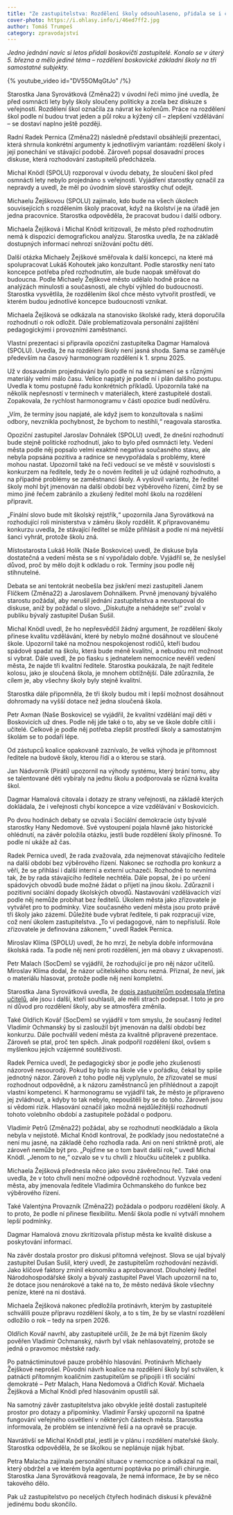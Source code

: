 ```yaml
---
title: "Ze zastupitelstva: Rozdělení školy odsouhlaseno, přidala se i část opozice"
cover-photo: https://i.ohlasy.info/i/46ed7ff2.jpg
author: Tomáš Trumpeš
category: zpravodajství
---
```


_Jedno jednání navíc si letos přidali boskovičtí zastupitelé. Konalo se v úterý 5. března a mělo jediné téma – rozdělení boskovické základní školy na tři samostatné subjekty._

{% youtube_video id="DV55OMqGtJo" /%}

Starostka Jana Syrovátková (Změna22) v úvodní řeči mimo jiné uvedla, že před osmnácti lety byly školy sloučeny politicky a zcela bez diskuze s veřejností. Rozdělení škol označila za návrat ke kořenům. Práce na rozdělení škol podle ní budou trvat jeden a půl roku a kýžený cíl – zlepšení vzdělávání – se dostaví naplno ještě později.

Radní Radek Pernica (Změna22) následně představil obsáhlejší prezentaci, která shrnula konkrétní argumenty k jednotlivým variantám: rozdělení školy i její ponechání ve stávající podobě. Zároveň popsal dosavadní proces diskuse, která rozhodování zastupitelů předcházela.

Michal Knödl (SPOLU) rozporoval v úvodu debaty, že sloučení škol před osmnácti lety nebylo projednáno s veřejností. Vyjádření starostky označil za nepravdy a uvedl, že měl po úvodním slově starostky chuť odejít.

Michaelu Žejškovou (SPOLU) zajímalo, kdo bude na všech úkolech souvisejících s rozdělením školy pracovat, když na školství je na úřadě jen jedna pracovnice. Starostka odpověděla, že pracovat budou i další odbory.

Michaela Žejšková i Michal Knödl kritizovali, že město před rozhodnutím nemá k dispozici demografickou analýzu. Starostka uvedla, že na základě dostupných informací nehrozí snižování počtu dětí.

Další otázka Michaely Žejškové směřovala k další koncepci, na které má spolupracovat Lukáš Kohoutek jako konzultant. Podle starostky není tato koncepce potřeba před rozhodnutím, ale bude naopak směřovat do budoucna. Podle Michaely Žejškové město udělalo hodně práce na analýzách minulosti a současnosti, ale chybí výhled do budoucnosti. Starostka vysvětlila, že rozdělením škol chce město vytvořit prostředí, ve kterém budou jednotlivé koncepce budoucnosti vznikat.

Michaela Žejšková se odkázala na stanovisko školské rady, která doporučila rozhodnutí o rok odložit. Dále problematizovala personální zajištění pedagogickými i provozními zaměstnanci.

Vlastní prezentaci si připravila opoziční zastupitelka Dagmar Hamalová (SPOLU). Uvedla, že na rozdělení školy není jasná shoda. Sama se zaměřuje především na časový harmonogram rozdělení k 1. srpnu 2025.

Už v dosavadním projednávání bylo podle ní na seznámení se s různými materiály velmi málo času. Velice napjatý je podle ní i plán dalšího postupu. Uvedla k tomu postupně řadu konkrétních příkladů. Upozornila také na několik nepřesností v termínech v materiálech, které zastupitelé dostali. Zopakovala, že rychlost harmonogramu v části opozice budí nedůvěru.

„Vím, že termíny jsou napjaté, ale když jsem to konzultovala s našimi odbory, nevznikla pochybnost, že bychom to nestihli,“ reagovala starostka.

Opoziční zastupitel Jaroslav Dohnálek (SPOLU) uvedl, že dnešní rozhodnutí bude stejně politické rozhodnutí, jako to bylo před osmnácti lety. Vedení města podle něj popsalo velmi exaktně negativa současného stavu, ale nebyla popsána pozitiva a radnice se nevypořádala s problémy, které mohou nastat. Upozornil také na řeči vedoucí se ve městě v souvislosti s konkurzem na ředitele, tedy že o novém řediteli je už údajně rozhodnuto, a na případné problémy se zaměstnanci školy. A vyslovil variantu, že ředitel školy mohl být jmenován na další období bez výběrového řízení, čímž by se mimo jiné řečem zabránilo a zkušený ředitel mohl školu na rozdělení připravit.

„Finální slovo bude mít školský rejstřík,“ upozornila Jana Syrovátková na rozhodující roli ministerstva v záměru školy rozdělit. K připravovanému konkurzu uvedla, že stávající ředitel se může přihlásit a podle ní má největší šanci vyhrát, protože školu zná.

Místostarosta Lukáš Holík (Naše Boskovice) uvedl, že diskuse byla dostatečná a vedení města se s ní vypořádalo dobře. Vyjádřil se, že neslyšel důvod, proč by mělo dojít k odkladu o rok. Termíny jsou podle něj stihnutelné.

Debata se ani tentokrát neobešla bez jiskření mezi zastupiteli Janem Flíčkem (Změna22) a Jaroslavem Dohnálkem. Prvně jmenovaný bývalého starostu požádal, aby nerušil jednání zastupitelstva a nevstupoval do diskuse, aniž by požádal o slovo. „Diskutujte a nehádejte se!“ zvolal v publiku bývalý zastupitel Dušan Sušil.

Michal Knödl uvedl, že ho nepřesvědčil žádný argument, že rozdělení školy přinese kvalitu vzdělávání, které by nebylo možné dosáhnout ve sloučené škole. Upozornil také na možnou nespokojenost rodičů, kteří budou spádově spadat na školu, která bude méně kvalitní, a nebudou mít možnost si vybrat. Dále uvedl, že po fiasku s jednatelem nemocnice nevěří vedení města, že najde tři kvalitní ředitele. Starostka poukázala, že najít ředitele kolosu, jako je sloučená škola, je mnohem obtížnější. Dále zdůraznila, že cílem je, aby všechny školy byly stejně kvalitní.

Starostka dále připomněla, že tři školy budou mít i lepší možnost dosáhnout dohromady na vyšší dotace než jedna sloučená škola.

Petr Axman (Naše Boskovice) se vyjádřil, že kvalitní vzdělání mají děti v Boskovicích už dnes. Podle něj jde také o to, aby se ve škole dobře cítili i učitelé. Celkově je podle něj potřeba zlepšit prostředí školy a samostatným školám se to podaří lépe.

Od zástupců koalice opakovaně zaznívalo, že velká výhoda je přítomnost ředitele na budově školy, kterou řídí a o kterou se stará.

Jan Nádvorník (Piráti) upozornil na výhody systému, který brání tomu, aby se talentované děti vybíraly na jednu školu a podporovala se různá kvalita škol.

Dagmar Hamalová citovala i dotazy ze strany veřejnosti, na základě kterých dokládala, že i veřejnosti chybí koncepce a vize vzdělávání v Boskovicích.

Po dvou hodinách debaty se ozvala i Sociální demokracie ústy bývalé starostky Hany Nedomové. Své vystoupení pojala hlavně jako historické ohlédnutí, na závěr položila otázku, jestli bude rozdělení školy přínosné. To podle ní ukáže až čas.

Radek Pernica uvedl, že rada zvažovala, zda nejmenovat stávajícího ředitele na další období bez výběrového řízení. Nakonec se rozhodla pro konkurz a věří, že se přihlásí i další interní a externí uchazeči. Rozhodně to nevnímá tak, že by rada stávajícího ředitele nechtěla. Dále popsal, že i po určení spádových obvodů bude možné žádat o přijetí na jinou školu. Zdůraznil i pozitivní sociální dopady školských obvodů. Nastavování vzdělávacích vizí podle něj nemůže probíhat bez ředitelů. Úkolem města jako zřizovatele je vytvářet pro to podmínky. Vize současného vedení města jsou proto právě tři školy jako zázemí. Důležité bude vybrat ředitele, ti pak rozpracují vize, což není úkolem zastupitelstva. „To ví pedagogové, nám to nepřísluší. Role zřizovatele je definována zákonem,“ uvedl Radek Pernica.

Miroslav Klíma (SPOLU) uvedl, že ho mrzí, že nebyla dobře informována školská rada. Ta podle něj není proti rozdělení, jen má obavy z ukvapenosti.

Petr Malach (SocDem) se vyjádřil, že rozhodující je pro něj názor učitelů. Miroslav Klíma dodal, že názor učitelského sboru nezná. Přiznal, že neví, jak o materiálu hlasovat, protože podle něj není kompletní.

Starostka Jana Syrovátková uvedla, že [dopis zastupitelům podepsala třetina učitelů](https://ohlasy.info/clanky/2024/02/rozdeleni-zs.html), ale jsou i další, kteří souhlasili, ale měli strach podepsat. I toto je pro ni důvod pro rozdělení školy, aby se atmosféra změnila.

Také Oldřich Kovář (SocDem) se vyjádřil v tom smyslu, že současný ředitel Vladimír Ochmanský by si zasloužil být jmenován na další období bez konkurzu. Dále pochválil vedení města za kvalitně připravené prezentace. Zároveň se ptal, proč ten spěch. Jinak podpořil rozdělení škol, ovšem s myšlenkou jejich vzájemné soutěživosti.

Radek Pernica uvedl, že pedagogický sbor je podle jeho zkušenosti názorově nesourodý. Pokud by bylo na škole vše v pořádku, čekal by spíše jednotný názor. Zároveň z toho podle něj vyplynulo, že zřizovatel se musí rozhodnout odpovědně, a k názoru zaměstnanců jen přihlédnout a zapojit vlastní kompetenci. K harmonogramu se vyjádřil tak, že město je připraveno jej zvládnout, a kdyby to tak nebylo, nepouštěli by se do toho. Zároveň jsou si vědomi rizik. Hlasování označil jako možná nejdůležitější rozhodnutí tohoto volebního období a zastupitele požádal o podporu.

Vladimír Petrů (Změna22) požádal, aby se rozhodnutí neodkládalo a škola nebyla v nejistotě. Michal Knödl kontroval, že podklady jsou nedostatečné a není mu jasné, na základě čeho rozhodla rada. Ani on není striktně proti, ale zároveň nemůže být pro. „Pojďme se o tom bavit další rok,“ uvedl Michal Knödl. „Jenom to ne,“ ozvalo se v tu chvíli z hloučku učitelek z publika.

Michaela Žejšková přednesla něco jako svou závěrečnou řeč. Také ona uvedla, že v toto chvíli není možné odpovědně rozhodnout. Vyzvala vedení města, aby jmenovala ředitele Vladimíra Ochmanského do funkce bez výběrového řízení.

Také Valentýna Provazník (Změna22) požádala o podporu rozdělení školy. A to proto, že podle ní přinese flexibilitu. Menší škola podle ní vytváří mnohem lepší podmínky.

Dagmar Hamalová znovu zkritizovala přístup města ke kvalitě diskuse a poskytování informací.

Na závěr dostala prostor pro diskusi přítomná veřejnost. Slova se ujal bývalý zastupitel Dušan Sušil, který uvedl, že zastupitelům rozhodování nezávidí. Jako klíčové faktory zmínil ekonomiku a aprobovanost. Dlouholetý ředitel Národohospodářské školy a bývalý zastupitel Pavel Vlach upozornil na to, že dotace jsou nenárokové a také na to, že město nedává škole všechny peníze, které na ni dostává.

Michaela Žejšková nakonec předložila protinávrh, kterým by zastupitelé schválili pouze přípravu rozdělení školy, a to s tím, že by se vlastní rozdělení odložilo o rok – tedy na srpen 2026.

Oldřich Kovář navrhl, aby zastupitelé určili, že že má být řízením školy pověřen Vladimír Ochmanský, návrh byl však nehlasovatelný, protože se jedná o pravomoc městské rady.

Po patnáctiminutové pauze proběhlo hlasování. Protinávrh Michaely Žejškové neprošel. Původní návrh koalice na rozdělení školy byl schválen, k patnácti přítomným koaličním zastupitelům se připojili i tři sociální demokraté – Petr Malach, Hana Nedomová a Oldřich Kovář. Michaela Žejšková a Michal Knödl před hlasováním opustili sál.

Na samotný závěr zastupitelstva jako obvykle ještě dostali zastupitelé prostor pro dotazy a připomínky. Vladimír Farský upozornil na špatné fungování veřejného osvětlení v některých částech města. Starostka informovala, že problém se intenzivně řeší a na opravě se pracuje.

Navrátivší se Michal Knödl ptal, jestli je v plánu i rozdělení mateřské školy. Starostka odpověděla, že se školkou se neplánuje nijak hýbat.

Petra Malacha zajímala personální situace v nemocnice a odkázal na mail, který obdržel a ve kterém byla agenturní poptávka po primáři chirurgie. Starostka Jana Syrovátková reagovala, že nemá informace, že by se něco takového dělo.

Pak už zastupitelstvo po necelých čtyřech hodinách diskusí k převážně jedinému bodu skončilo.
